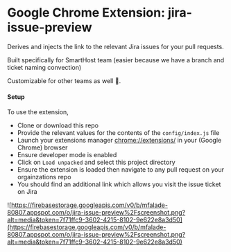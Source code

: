 # Google Chrome Extension: jira-issue-preview

Derives and injects the link to the relevant Jira issues for your pull requests.

Built specifically for SmartHost team
(easier because we have a branch and ticket naming convection)

Customizable for other teams as well 🚀.

#### Setup

To use the extension,

- Clone or download this repo
- Provide the relevant values for the contents of the `config/index.js` file
- Launch your extensions manager [chrome://extensions/](chrome://extensions) in your (Google Chrome) browser
- Ensure developer mode is enabled
- Click on `Load unpacked` and select this project directory
- Ensure the extension is loaded then navigate to any pull request on your orgainzations repo
- You should find an additional link which allows you visit the issue ticket on Jira

![https://firebasestorage.googleapis.com/v0/b/mfalade-80807.appspot.com/o/jira-issue-preview%2Fscreenshot.png?alt=media&token=7f71ffc9-3602-4215-8102-9e622e8a3d50](https://firebasestorage.googleapis.com/v0/b/mfalade-80807.appspot.com/o/jira-issue-preview%2Fscreenshot.png?alt=media&token=7f71ffc9-3602-4215-8102-9e622e8a3d50)
